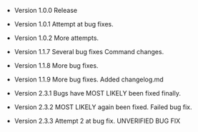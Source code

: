 * Version 1.0.0
Release

* Version 1.0.1
Attempt at bug fixes.

* Version 1.0.2
More attempts.

* Version 1.1.7
Several bug fixes
Command changes.

* Version 1.1.8
More bug fixes.

* Version 1.1.9
More bug fixes.
Added changelog.md

* Version 2.3.1
Bugs have MOST LIKELY been fixed finally.

* Version 2.3.2
MOST LIKELY again been fixed.
Failed bug fix.

* Version 2.3.3
Attempt 2 at bug fix.
UNVERIFIED BUG FIX